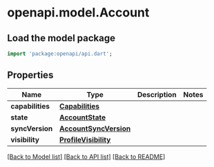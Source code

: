 # openapi.model.Account

## Load the model package
```dart
import 'package:openapi/api.dart';
```

## Properties
Name | Type | Description | Notes
------------ | ------------- | ------------- | -------------
**capabilities** | [**Capabilities**](Capabilities.md) |  | 
**state** | [**AccountState**](AccountState.md) |  | 
**syncVersion** | [**AccountSyncVersion**](AccountSyncVersion.md) |  | 
**visibility** | [**ProfileVisibility**](ProfileVisibility.md) |  | 

[[Back to Model list]](../README.md#documentation-for-models) [[Back to API list]](../README.md#documentation-for-api-endpoints) [[Back to README]](../README.md)


